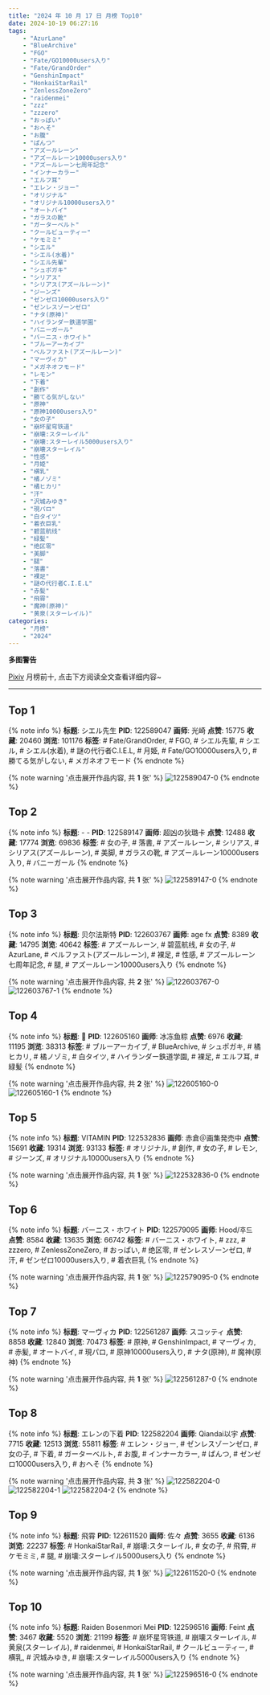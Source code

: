 ```yaml
---
title: "2024 年 10 月 17 日 月榜 Top10"
date: 2024-10-19 06:27:16
tags:
    - "AzurLane"
    - "BlueArchive"
    - "FGO"
    - "Fate/GO10000users入り"
    - "Fate/GrandOrder"
    - "GenshinImpact"
    - "HonkaiStarRail"
    - "ZenlessZoneZero"
    - "raidenmei"
    - "zzz"
    - "zzzero"
    - "おっぱい"
    - "おへそ"
    - "お腹"
    - "ぱんつ"
    - "アズールレーン"
    - "アズールレーン10000users入り"
    - "アズールレーン七周年記念"
    - "インナーカラー"
    - "エルフ耳"
    - "エレン・ジョー"
    - "オリジナル"
    - "オリジナル10000users入り"
    - "オートバイ"
    - "ガラスの靴"
    - "ガーターベルト"
    - "クールビューティー"
    - "ケモミミ"
    - "シエル"
    - "シエル(水着)"
    - "シエル先輩"
    - "シュポガキ"
    - "シリアス"
    - "シリアス(アズールレーン)"
    - "ジーンズ"
    - "ゼンゼロ10000users入り"
    - "ゼンレスゾーンゼロ"
    - "ナタ(原神)"
    - "ハイランダー鉄道学園"
    - "バニーガール"
    - "バーニス・ホワイト"
    - "ブルーアーカイブ"
    - "ベルファスト(アズールレーン)"
    - "マーヴィカ"
    - "メガネオフモード"
    - "レモン"
    - "下着"
    - "創作"
    - "勝てる気がしない"
    - "原神"
    - "原神10000users入り"
    - "女の子"
    - "崩坏星穹铁道"
    - "崩壊:スターレイル"
    - "崩壊:スターレイル5000users入り"
    - "崩壊スターレイル"
    - "性感"
    - "月姫"
    - "横乳"
    - "橘ノゾミ"
    - "橘ヒカリ"
    - "汗"
    - "沢城みゆき"
    - "現パロ"
    - "白タイツ"
    - "着衣巨乳"
    - "碧蓝航线"
    - "緑髪"
    - "绝区零"
    - "美脚"
    - "腿"
    - "落書"
    - "裸足"
    - "謎の代行者C.I.E.L"
    - "赤髪"
    - "飛霄"
    - "魔神(原神)"
    - "黄泉(スターレイル)"
categories:
    - "月榜"
    - "2024"
---
```


<i class="fa fa-triangle-exclamation"></i>**多图警告**<i class="fa fa-triangle-exclamation"></i>

[Pixiv](https://www.pixiv.net/) 月榜前十, 点击下方阅读全文查看详细内容~

<!-- more -->

---

## Top 1

{% note info %}
**标题**: シエル先生
**PID**: 122589047 **画师**: 光崎
**点赞**: 15775 **收藏**: 20460 **浏览**: 101176
**标签**: # Fate/GrandOrder, # FGO, # シエル先輩, # シエル, # シエル(水着), # 謎の代行者C.I.E.L, # 月姫, # Fate/GO10000users入り, # 勝てる気がしない, # メガネオフモード
{% endnote %}

{% note warning '点击展开作品内容, 共 **1** 张' %}
![122589047-0](https://i.pixiv.re/img-original/img/2024/09/20/00/00/08/122589047_p0.png)
{% endnote %}

## Top 2

{% note info %}
**标题**: - -
**PID**: 122589147 **画师**: 超凶の狄璐卡
**点赞**: 12488 **收藏**: 17774 **浏览**: 69836
**标签**: # 女の子, # 落書, # アズールレーン, # シリアス, # シリアス(アズールレーン), # 美脚, # ガラスの靴, # アズールレーン10000users入り, # バニーガール
{% endnote %}

{% note warning '点击展开作品内容, 共 **1** 张' %}
![122589147-0](https://i.pixiv.re/img-original/img/2024/09/20/00/00/24/122589147_p0.jpg)
{% endnote %}

## Top 3

{% note info %}
**标题**: 贝尔法斯特
**PID**: 122603767 **画师**: age fx
**点赞**: 8389 **收藏**: 14795 **浏览**: 40642
**标签**: # アズールレーン, # 碧蓝航线, # 女の子, # AzurLane, # ベルファスト(アズールレーン), # 裸足, # 性感, # アズールレーン七周年記念, # 腿, # アズールレーン10000users入り
{% endnote %}

{% note warning '点击展开作品内容, 共 **2** 张' %}
![122603767-0](https://i.pixiv.re/img-original/img/2024/09/20/16/04/45/122603767_p0.png)
![122603767-1](https://i.pixiv.re/img-original/img/2024/09/20/16/04/45/122603767_p1.png)
{% endnote %}

## Top 4

{% note info %}
**标题**: 🚟
**PID**: 122605160 **画师**: 冰冻鱼粽
**点赞**: 6976 **收藏**: 11195 **浏览**: 38313
**标签**: # ブルーアーカイブ, # BlueArchive, # シュポガキ, # 橘ヒカリ, # 橘ノゾミ, # 白タイツ, # ハイランダー鉄道学園, # 裸足, # エルフ耳, # 緑髪
{% endnote %}

{% note warning '点击展开作品内容, 共 **2** 张' %}
![122605160-0](https://i.pixiv.re/img-original/img/2024/09/20/17/18/01/122605160_p0.jpg)
![122605160-1](https://i.pixiv.re/img-original/img/2024/09/20/17/18/01/122605160_p1.jpg)
{% endnote %}

## Top 5

{% note info %}
**标题**: VITAMIN
**PID**: 122532836 **画师**: 赤倉＠画集発売中
**点赞**: 15691 **收藏**: 19314 **浏览**: 93133
**标签**: # オリジナル, # 創作, # 女の子, # レモン, # ジーンズ, # オリジナル10000users入り
{% endnote %}

{% note warning '点击展开作品内容, 共 **1** 张' %}
![122532836-0](https://i.pixiv.re/img-original/img/2024/09/18/00/00/54/122532836_p0.png)
{% endnote %}

## Top 6

{% note info %}
**标题**: バーニス・ホワイト
**PID**: 122579095 **画师**: Hood/후드
**点赞**: 8584 **收藏**: 13635 **浏览**: 66742
**标签**: # バーニス・ホワイト, # zzz, # zzzero, # ZenlessZoneZero, # おっぱい, # 绝区零, # ゼンレスゾーンゼロ, # 汗, # ゼンゼロ10000users入り, # 着衣巨乳
{% endnote %}

{% note warning '点击展开作品内容, 共 **1** 张' %}
![122579095-0](https://i.pixiv.re/img-original/img/2024/09/19/18/50/26/122579095_p0.png)
{% endnote %}

## Top 7

{% note info %}
**标题**: マーヴィカ
**PID**: 122561287 **画师**: スコッティ
**点赞**: 8858 **收藏**: 12840 **浏览**: 70473
**标签**: # 原神, # GenshinImpact, # マーヴィカ, # 赤髪, # オートバイ, # 現パロ, # 原神10000users入り, # ナタ(原神), # 魔神(原神)
{% endnote %}

{% note warning '点击展开作品内容, 共 **1** 张' %}
![122561287-0](https://i.pixiv.re/img-original/img/2024/09/19/00/00/28/122561287_p0.jpg)
{% endnote %}

## Top 8

{% note info %}
**标题**: エレンの下着
**PID**: 122582204 **画师**: Qiandai以宇
**点赞**: 7715 **收藏**: 12513 **浏览**: 55811
**标签**: # エレン・ジョー, # ゼンレスゾーンゼロ, # 女の子, # 下着, # ガーターベルト, # お腹, # インナーカラー, # ぱんつ, # ゼンゼロ10000users入り, # おへそ
{% endnote %}

{% note warning '点击展开作品内容, 共 **3** 张' %}
![122582204-0](https://i.pixiv.re/img-original/img/2024/09/19/20/41/12/122582204_p0.jpg)
![122582204-1](https://i.pixiv.re/img-original/img/2024/09/19/20/41/12/122582204_p1.jpg)
![122582204-2](https://i.pixiv.re/img-original/img/2024/09/19/20/41/12/122582204_p2.jpg)
{% endnote %}

## Top 9

{% note info %}
**标题**: 飛霄
**PID**: 122611520 **画师**: 佐々
**点赞**: 3655 **收藏**: 6136 **浏览**: 22237
**标签**: # HonkaiStarRail, # 崩壊:スターレイル, # 女の子, # 飛霄, # ケモミミ, # 腿, # 崩壊:スターレイル5000users入り
{% endnote %}

{% note warning '点击展开作品内容, 共 **1** 张' %}
![122611520-0](https://i.pixiv.re/img-original/img/2024/09/20/21/04/03/122611520_p0.jpg)
{% endnote %}

## Top 10

{% note info %}
**标题**: Raiden Bosenmori Mei
**PID**: 122596516 **画师**: Feint
**点赞**: 3467 **收藏**: 5520 **浏览**: 21199
**标签**: # 崩坏星穹铁道, # 崩壊スターレイル, # 黄泉(スターレイル), # raidenmei, # HonkaiStarRail, # クールビューティー, # 横乳, # 沢城みゆき, # 崩壊:スターレイル5000users入り
{% endnote %}

{% note warning '点击展开作品内容, 共 **1** 张' %}
![122596516-0](https://i.pixiv.re/img-original/img/2024/09/20/07/22/38/122596516_p0.jpg)
{% endnote %}
